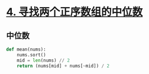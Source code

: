 # [4. 寻找两个正序数组的中位数](https://leetcode.cn/problems/median-of-two-sorted-arrays/)

## 中位数

```python
def mean(nums):
    nums.sort()
    mid = len(nums) // 2
    return (nums[mid] + nums[~mid]) / 2
```
